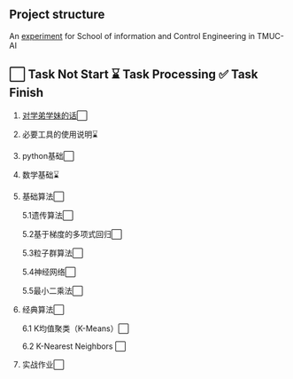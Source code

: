 ## Project structure

An [experiment](https://mubu.com/app/edit/home/17J-XCQI29C#m) for School of information and Control  Engineering in TMUC-AI

## ⬜ Task Not Start ⌛ Task Processing ✅ Task Finish

1. [对学弟学妹的话](https://github.com/lilyang1989/rgzn-icu/blob/main/%E5%89%8D%E7%BD%AE%E4%BB%BB%E5%8A%A1/%E5%AF%B9%E5%AD%A6%E5%BC%9F%E5%AD%A6%E5%A6%B9%E7%9A%84%E8%AF%9D.md)⬜
2. 必要工具的使用说明⌛
3. python基础⬜
4. 数学基础⌛
5. 基础算法⬜

   5.1遗传算法⬜

   5.2基于梯度的多项式回归⬜

   5.3粒子群算法⬜

   5.4神经网络⬜

   5.5最小二乘法⬜
6. 经典算法⬜

   6.1 K均值聚类（K-Means）⬜ 

   6.2 K-Nearest Neighbors    ⬜
7. 实战作业⬜

